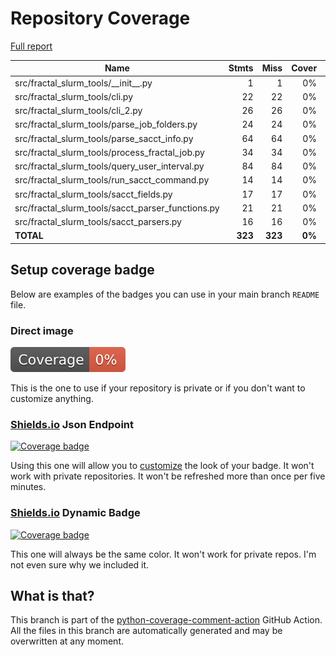 # Repository Coverage

[Full report](https://htmlpreview.github.io/?https://github.com/fractal-analytics-platform/fractal-slurm-tools/blob/python-coverage-comment-action-data/htmlcov/index.html)

| Name                                                  |    Stmts |     Miss |  Cover |   Missing |
|------------------------------------------------------ | -------: | -------: | -----: | --------: |
| src/fractal\_slurm\_tools/\_\_init\_\_.py             |        1 |        1 |     0% |         1 |
| src/fractal\_slurm\_tools/cli.py                      |       22 |       22 |     0% |      1-62 |
| src/fractal\_slurm\_tools/cli\_2.py                   |       26 |       26 |     0% |      1-75 |
| src/fractal\_slurm\_tools/parse\_job\_folders.py      |       24 |       24 |     0% |      1-50 |
| src/fractal\_slurm\_tools/parse\_sacct\_info.py       |       64 |       64 |     0% |     1-144 |
| src/fractal\_slurm\_tools/process\_fractal\_job.py    |       34 |       34 |     0% |      1-66 |
| src/fractal\_slurm\_tools/query\_user\_interval.py    |       84 |       84 |     0% |     1-219 |
| src/fractal\_slurm\_tools/run\_sacct\_command.py      |       14 |       14 |     0% |      1-41 |
| src/fractal\_slurm\_tools/sacct\_fields.py            |       17 |       17 |     0% |      1-59 |
| src/fractal\_slurm\_tools/sacct\_parser\_functions.py |       21 |       21 |     0% |      1-45 |
| src/fractal\_slurm\_tools/sacct\_parsers.py           |       16 |       16 |     0% |      1-50 |
|                                             **TOTAL** |  **323** |  **323** | **0%** |           |


## Setup coverage badge

Below are examples of the badges you can use in your main branch `README` file.

### Direct image

[![Coverage badge](https://raw.githubusercontent.com/fractal-analytics-platform/fractal-slurm-tools/python-coverage-comment-action-data/badge.svg)](https://htmlpreview.github.io/?https://github.com/fractal-analytics-platform/fractal-slurm-tools/blob/python-coverage-comment-action-data/htmlcov/index.html)

This is the one to use if your repository is private or if you don't want to customize anything.

### [Shields.io](https://shields.io) Json Endpoint

[![Coverage badge](https://img.shields.io/endpoint?url=https://raw.githubusercontent.com/fractal-analytics-platform/fractal-slurm-tools/python-coverage-comment-action-data/endpoint.json)](https://htmlpreview.github.io/?https://github.com/fractal-analytics-platform/fractal-slurm-tools/blob/python-coverage-comment-action-data/htmlcov/index.html)

Using this one will allow you to [customize](https://shields.io/endpoint) the look of your badge.
It won't work with private repositories. It won't be refreshed more than once per five minutes.

### [Shields.io](https://shields.io) Dynamic Badge

[![Coverage badge](https://img.shields.io/badge/dynamic/json?color=brightgreen&label=coverage&query=%24.message&url=https%3A%2F%2Fraw.githubusercontent.com%2Ffractal-analytics-platform%2Ffractal-slurm-tools%2Fpython-coverage-comment-action-data%2Fendpoint.json)](https://htmlpreview.github.io/?https://github.com/fractal-analytics-platform/fractal-slurm-tools/blob/python-coverage-comment-action-data/htmlcov/index.html)

This one will always be the same color. It won't work for private repos. I'm not even sure why we included it.

## What is that?

This branch is part of the
[python-coverage-comment-action](https://github.com/marketplace/actions/python-coverage-comment)
GitHub Action. All the files in this branch are automatically generated and may be
overwritten at any moment.